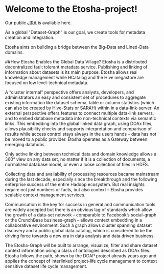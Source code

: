 
Welcome to the Etosha-project!
===============

Our public <a href="https://etosha.atlassian.net">JIRA</a> is available here.

As a global "Dataset-Graph" is our goal, we create tools for metadata creation and integration. 

Etosha aims on building a bridge between the Big-Data and Lined-Data domains.

##How Etosha Enables the Global Data Village?
Etosha is a distributed decentralized fault tolerant metadata service. Publishing and linking of information about datasets is its main purpose. Etosha allows real knowledge management while HCatalog and the Hive megastore are focused on low level-technical metadata.

A “cluster internal” perspective offers analysts, developers, and administrators an easy and consistent set of procedures to aggregate existing information like dataset schema, table or column statistics (which can also be created by Hive-Stats or SARAH) within in a data-link-server. An external perspective offers features to connect multiple data-link servers, and to embed database metadata into non-technical contexts via semantic links. This embedding into the global linked data graph, using DOAx files, allows plausibility checks and supports interpretation and comparison of results while access control stays always in the users hands – data has not be moved to a public provider. Etosha operates as a Gateway between emerging datahubs.

Only active linking between technical data and domain knowledge allows a 360° view on any data set, no matter if it is a collection of documents, a normalized database model, or even a loose collection of files in HDFS.

Collecting data and availability of processing resources became mainstream during the last decade, especially since the breakthrough and the following enterprise success of the entire Hadoop ecosystem. But real insights require not just numbers or facts, but also context – Etosha provides scalable context management services.

Communication is the key for success in general and communication tools are widely accepted but there is an obvious lag of standards which allow the growth of a data-set network – comparable to Facebook’s social-graph or the CrunchBase business-graph – allows context embedding in a collaborative environment. Such a graph allows cluster spanning dataset discovery and a public global data catalog, which is considered to be the driving force towards a new era in data analysis and data driven business.

The Etosha-Graph will be built to arrange, visualize, filter and share dataset context information using a class of ontologies described as DOAx files. Etosha follows the path, shown by the DOAP project already years ago and applies the concept of interlinked project-life cycle management to context sensitive dataset life cycle management.
